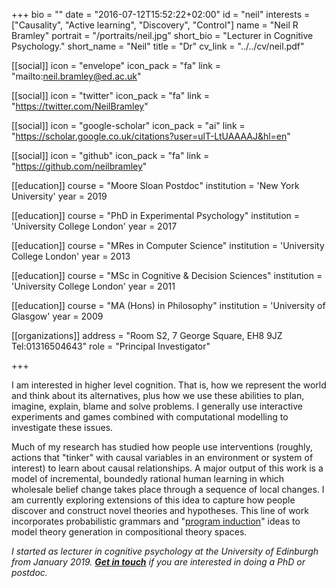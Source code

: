 +++
bio = ""
date = "2016-07-12T15:52:22+02:00"
id = "neil"
interests = ["Causality", "Active learning", "Discovery", "Control"]
name = "Neil R Bramley"
portrait = "/portraits/neil.jpg"
short_bio = "Lecturer in Cognitive Psychology."
short_name = "Neil"
title = "Dr"
cv_link = "../../cv/neil.pdf"

[[social]]
    icon = "envelope"
    icon_pack = "fa"
    link = "mailto:neil.bramley@ed.ac.uk"

[[social]]
    icon = "twitter"
    icon_pack = "fa"
    link = "https://twitter.com/NeilBramley"

[[social]]
    icon = "google-scholar"
    icon_pack = "ai"
    link = "https://scholar.google.co.uk/citations?user=ulT-LtUAAAAJ&hl=en"

[[social]]
    icon = "github"
    icon_pack = "fa"
    link = "https://github.com/neilbramley"


[[education]]
    course = "Moore Sloan Postdoc"
    institution = 'New York University'
    year = 2019

[[education]]
    course = "PhD in Experimental Psychology"
    institution = 'University College London'
    year = 2017

[[education]]
    course = "MRes in Computer Science"
    institution = 'University College London'
    year = 2013

[[education]]
    course = "MSc in Cognitive & Decision Sciences"
    institution = 'University College London'
    year = 2011

[[education]]
    course = "MA (Hons) in Philosophy"
    institution = 'University of Glasgow'
    year = 2009   

[[organizations]]
    address = "Room S2, 7 George Square, EH8 9JZ Tel:01316504643"
    role = "Principal Investigator"


+++

<!-- I am a cognitive scientist and Moore-Sloan post-doctoral associate in Todd Gureckis' computation and cognition lab and the Centre for Data Science at New York University.  -->


I am interested in higher level cognition.  That is, how we represent the world and think about its alternatives, plus how we use these abilities to plan, imagine, explain, blame and solve problems.  I generally use interactive experiments and games combined with computational modelling to investigate these issues.

Much of my research has studied how people use interventions (roughly, actions that "tinker" with causal variables in an environment or system of interest) to learn about causal relationships.  A major output of this work is a model of incremental, boundedly rational human learning in which wholesale belief change takes place through a sequence of local changes. I am currently exploring extensions of this idea to capture how people discover and construct novel theories and hypotheses.  This line of work incorporates probabilistic grammars and "[program induction](https://programinduction.github.io)" ideas to model theory generation in compositional theory spaces.

*I started as lecturer in cognitive psychology at the University of Edinburgh from January 2019.* [**_Get in touch_**](mailto:neil.bramley@ed.ac.uk) *if you are interested in doing a PhD or postdoc.*
<!-- You can write $\LaTeX$ and *Markdown* here. -->

<!-- # Minyae adgnoscitque fugiebat parentis ausum superos huius -->

<!-- ## Ait erili meruisse iactatis omnibus erat -->

<!-- Lorem markdownum natis, ipsi ipsi aut relictus saxo comitantibus aegro amori
verba fugisse **mira mortisque leones**! Prior sui liquidissimus leve
properandum totidem studio, refert *magno*, me quibus. Sternitur discordia
summaque, si deus in undam et vulnere dirusque est felices pallam miserere
curvamine comites. Tegumenque decipit suis, poscitur una dea sumus adnuerant,
gerebat est edam plura. Armigerae Cyllenius freti vaga adeunda, rura undas,
equarum ubi non laetoque pice.

> Ultusque saltem crimine palluit virgineos deum nec pectusque oculis [que quos
> lactea](http://habenas.com/.php) quae? Animus feriendus ductae! *Theron* sua
> amans, est nulla cadavera, aquarum servavit quoque missus, hac texit videre,
> valuere est erant? -->

